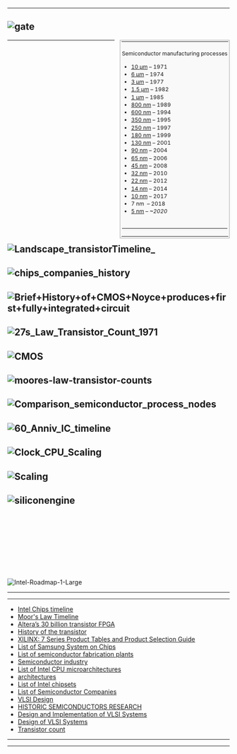 ----
![gate](http://www.techplayon.com/wp-content/uploads/2017/07/gate-2.png)
--------
<table class="vertical-navbox nowraplinks" style="float:right;clear:right;width:auto;margin:0 0 1.0em 1.0em;background:#f9f9f9;border:1px solid #aaa;padding:0.2em;border-spacing:0.4em 0;text-align:center;line-height:1.4em;font-size:88%"><tbody><tr><th style="padding:0.2em 0.4em 0.2em;font-size:145%;line-height:1.2em;font-size: 110%"></td></tr><tr><td class="plainlist" style="padding:0 0.1em 0.4em;text-align:left">
  
  Semiconductor
manufacturing
processes
<ul><li><a href="https://en.wikipedia.org/wiki/10_%C2%B5m_process" title="10 µm process">10&#160;µm</a>&#160;– 1971</li>
<li><a href="https://en.wikipedia.org/wiki/6_%C2%B5m_process" title="6 µm process">6&#160;µm</a>&#160;– 1974</li>
<li><a href="https://en.wikipedia.org/wiki/3_%C2%B5m_process" title="3 µm process">3&#160;µm</a>&#160;– 1977</li>
<li><a href="https://en.wikipedia.org/wiki/1.5_%C2%B5m_process" title="1.5 µm process">1.5&#160;µm</a>&#160;– 1982</li>
<li><a href="https://en.wikipedia.org/wiki/1_%C2%B5m_process" title="1 µm process">1&#160;µm</a>&#160;– 1985</li>
<li><a href="https://en.wikipedia.org/wiki/800_nanometer" title="800 nanometer">800&#160;nm</a>&#160;– 1989</li>
<li><a href="https://en.wikipedia.org/wiki/600_nanometer" title="600 nanometer">600&#160;nm</a>&#160;– 1994</li>
<li><a href="https://en.wikipedia.org/wiki/350_nanometer" title="350 nanometer">350&#160;nm</a>&#160;– 1995</li>
<li><a href="https://en.wikipedia.org/wiki/250_nanometer" title="250 nanometer">250&#160;nm</a>&#160;– 1997</li>
<li><a href="https://en.wikipedia.org/wiki/180_nanometer" title="180 nanometer">180&#160;nm</a>&#160;– 1999</li>
<li><a href="https://en.wikipedia.org/wiki/130_nanometer" title="130 nanometer">130&#160;nm</a>&#160;– 2001</li>
<li><a href="https://en.wikipedia.org/wiki/90_nanometer" title="90 nanometer">90&#160;nm</a>&#160;– 2004</li>
<li><a href="https://en.wikipedia.org/wiki/65-nanometer_process" title="65-nanometer process">65&#160;nm</a>&#160;– 2006</li>
<li><a href="https://en.wikipedia.org/wiki/45_nanometer" title="45 nanometer">45&#160;nm</a>&#160;– 2008</li>
<li><a href="https://en.wikipedia.org/wiki/32_nanometer" title="32 nanometer">32&#160;nm</a>&#160;– 2010</li>
<li><a href="https://en.wikipedia.org/wiki/22_nanometer" title="22 nanometer">22&#160;nm</a>&#160;– 2012</li>
<li><a href="https://en.wikipedia.org/wiki/14_nanometer" title="14 nanometer">14&#160;nm</a>&#160;– 2014</li>
<li><a href="https://en.wikipedia.org/wiki/10_nanometer" title="10 nanometer">10&#160;nm</a>&#160;– 2017</li>
<li><a class="mw-selflink selflink">7&#160;nm </a>&#160;– 2018</li>
<li><a href="https://en.wikipedia.org/wiki/5_nanometer" title="5 nanometer">5&#160;nm</a>&#160;– <i>~2020</i></li></ul></td>
</tr><tr><td class="plainlist" style="padding:0 0.1em 0.4em;text-align:left">
<hr />
</li></ul></div></td></tr></tbody></table>

----------
![Landscape_transistorTimeline_](https://www.imgtec.com/wp-content/uploads/2017/12/Landscape_transistorTimeline_-Final-14.12.17-1.jpg)
--------

![chips_companies_history](https://fortunedotcom.files.wordpress.com/2017/12/chips_companies_history.png)
--------


![Brief+History+of+CMOS+Noyce+produces+first+fully+integrated+circuit](https://slideplayer.com/slide/12407771/74/images/18/Brief+History+of+CMOS+Noyce+produces+first+fully+integrated+circuit.jpg)
--------
![27s_Law_Transistor_Count_1971](https://upload.wikimedia.org/wikipedia/commons/thumb/9/9d/Moore%27s_Law_Transistor_Count_1971-2016.png/1280px-Moore%27s_Law_Transistor_Count_1971-2016.png)
--------
![CMOS](https://slideplayer.com/slide/5068043/16/images/8/Micro+transductors+%E2%80%9808%2C+CMOS+Basics.jpg)
--------
![moores-law-transistor-counts](https://cdn4.explainthatstuff.com/moores-law-transistor-counts.png)
--------
![Comparison_semiconductor_process_nodes](https://upload.wikimedia.org/wikipedia/commons/thumb/c/c7/Comparison_semiconductor_process_nodes.svg/990px-Comparison_semiconductor_process_nodes.svg.png)
--------
![60_Anniv_IC_timeline](https://blog.lamresearch.com/wp-content/uploads/2018/09/60_Anniv_IC_timeline.jpg)
--------

![Clock_CPU_Scaling](https://upload.wikimedia.org/wikipedia/en/c/ce/Clock_CPU_Scaling.jpg)
--------
![Scaling](https://www.extremetech.com/wp-content/uploads/2012/02/CPU-Scaling.jpg)
--------
![siliconengine](http://www.computerhistory.org/siliconengine/_media/img/siliconengine-welcome-main.jpg)
--------
![]()
--------
![]()
--------
![]()
--------
![]()
--------
![]()
--------
![Intel-Roadmap-1-Large](https://www.extremetech.com/wp-content/uploads/2018/07/Intel-Roadmap-1-Large.jpg)

--------
--------

- [Intel Chips timeline](https://www.intel.com/content/dam/www/public/us/en/documents/corporate-information/history-intel-chips-timeline-poster.pdf)
- [Moor's Law Timeline](http://download.intel.com/pressroom/kits/events/moores_law_40th/MLTimeline.pdf)
- [Altera’s 30 billion transistor FPGA ](http://www.gazettabyte.com/home/2015/6/28/alteras-30-billion-transistor-fpga.html)
- [History of the transistor](https://en.wikipedia.org/wiki/History_of_the_transistor)
- [XILINX: 7 Series Product Tables and Product Selection Guide](https://www.xilinx.com/support/documentation/selection-guides/7-series-product-selection-guide.pdf)
- [List of Samsung System on Chips](https://en.wikipedia.org/wiki/List_of_Samsung_System_on_Chips)
- [List of semiconductor fabrication plants](https://en.wikipedia.org/wiki/List_of_semiconductor_fabrication_plants)
- [Semiconductor industry](https://en.wikipedia.org/wiki/Semiconductor_industry)
- [List of Intel CPU microarchitectures](https://en.wikipedia.org/wiki/List_of_Intel_CPU_microarchitectures)
- [architectures](https://www.csie.nuk.edu.tw/~kcf/course/ComputerArchitecture/ComputerArchitecture_Chapter1_introduction_color.pdf)
- [List of Intel chipsets](https://en.wikipedia.org/wiki/List_of_Intel_chipsets)
- [List of Semiconductor Companies](https://en.wikichip.org/wiki/list_of_semiconductor_companies)
- [VLSI Design](https://pdfs.semanticscholar.org/presentation/aa90/60734d7ef351a73eee8808b5ed239602c7f1.pdf)
- [HISTORIC SEMICONDUCTORS
RESEARCH](http://semiconductormuseum.com/MuseumStore/TransistorMuseum_Brief_History_of_Early_Semiconductors.pdf)
- [Design and Implementation of VLSI Systems](http://scale.engin.brown.edu/classes/EN1600S08/)
- [Design of VLSI Systems](https://web.archive.org/web/20031223071416/http://lsiwww.epfl.ch/LSI2001/teaching/webcourse/toc.html)
- [Transistor count](https://en.wikipedia.org/wiki/Transistor_count)
-------
---------
